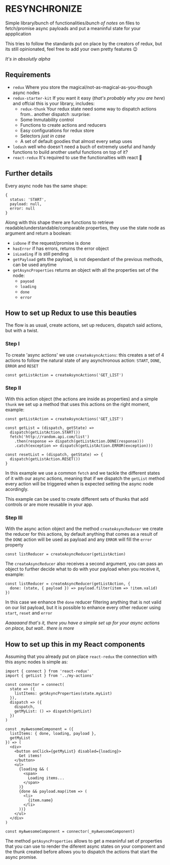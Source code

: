 # RESYNCHRONIZE

Simple library/bunch of functionalities/*bunch of notes* on files to fetch/promise async payloads and put a meaninful state for your appplication

This tries to follow the standards put on place by the creators of redux, but its still opinionated, feel free to add your own pretty features :wink:

*It's in absolutly alpha*


## Requirements
- `redux` Where you store the magical/not-as-magical-as-you-though async nodes
- `redux-starter-kit` If you want it easy (*that's probably why you are here*) and offcial this is your library, includes:
  - `redux-thunk` Your redux state need some way to dispatch actions from.. another dispatch :surprise:
  - Some Inmutability control
  - Functions to create actions and reducers
  - Easy configurations for redux store
  - Selectors *just in case*
  - A set of default goodies that almost every setup uses
- `lodash` well who doesn't need a buch of extremely useful and handy functions to build another useful functions on top of it?
- `react-redux` It's required to use the functionalties with react :shrug:

## Further details

Every async node has the same shape:
```
{
  status: 'START',
  payload: null,
  error: null
}
```

Along with this shape there are functions to retrieve readable/understandable/comparable properties, they use the state node as argument and return a boolean:

- `isDone` if the request/promise is done
- `hasError` if has errors, returns the error object
- `isLoading` if is still pending
- `getPayload` gets the payload, is not dependant of the previous methods, can be used anytime
- `getAsyncProperties` returns an object with all the properties set of the node:
  - `payoad`
  - `loading`
  - `done`
  - `error`

## How to set up Redux to use this beauties

The flow is as usual, create actions, set up reducers, dispatch said actions, but with a twist.

### Step I
To create 'async actions' we use `createAsyncActions`: this creates a set of 4 actions to follow the natural state of any asynchronous action: `START`, `DONE`, `ERROR` and `RESET`

```
const getListAction = createAsyncActions('GET_LIST')
```

### Step II
With this action object (the actions are inside as properties) and a simple `thunk` we set up a method that uses this actions on the right moment, example:

```
const getListAction = createAsyncActions('GET_LIST')

const getList = (dispatch, getState) =>
  dispatch(getListAction.START())
  fetch('http://random.api.com/list')
    .then(response => dispatch(getListAction.DONE(response)))
    .catch(exception => dispatch(getListAction.ERROR(exception)))

const resetList = (dispatch, getState) => {
  dispatch(getListAction.RESET())
}
```

In this example we use a common `fetch` and we tackle the different states of it with our async actions, meaning that if we dispatch the `getList` method every action will be triggered when is expected setting the async node acordingly.

This example can be used to create different sets of thunks that add controls or are more reusable in your app.

### Step III
With the async action object and the method `createAsyncReducer` we create the reducer for this actions, by default anything that comes as a result of the `DONE` action will be used as payload and any `ERROR` will fill the `error` property

```
const listReducer = createAsyncReducer(getListAction)
```

The `createAsyncReducer` also receives a second argument, you can pass an object to further decide what to do with your payload when you receive it, example:

```
const listReducer = createAsyncReducer(getListAction, {
  done: (state, { payload }) => payload.filter(item => !item.valid)
})
```

In this case we enhance the `done` reducer filtering anything that is not valid on our list payload, but it is possible to enhance every other reducer using `start`, `reset` and `error`

*Aaaaaand that's it, there you have a simple set up for your async actions on place, but wait.. there is more*

## How to set up this in my React components
Assuming that you already put on place `react-redux` the connection with this async nodes is simple as:

```
import { connect } from 'react-redux'
import { getList } from '../my-actions'

const connector = connect(
  state => ({
    listItems: getAsyncProperties(state.myList)
  }),
  dispatch => ({
    dispatch,
    getMyList: () => dispatch(getList)
  })
)

const _myAwesomeComponent = ({
  listItems: { done, loading, payload },
  getMyList
}) => (
  <div>
    <button onClick={getMyList} disabled={loading}>
      Get items!
    </button>
    <ul>
      {loading && (
        <span>
          Loading items...
        </span>
      )}
      {done && payload.map(item => (
        <li>
          {item.name}
        </li>
      ))}
    </ul>
  </div>
)

const myAwesomeComponent = connector(_myAwesomeComponent)
```

The method `getAsyncProperties` allows to get a meaninful set of properties that you can use to render the diferent async states on your component and the thunk created before allows you to dispatch the actions that start the async promise.